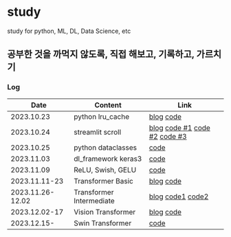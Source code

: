 # study
study for python, ML, DL, Data Science, etc

## 공부한 것을 까먹지 않도록, 직접 해보고, 기록하고, 가르치기

### Log
| Date | Content | Link |
| ----------------- | ---- | ------------- |
| 2023.10.23 | python lru_cache | [blog](https://brunch.co.kr/@bfcced03a6054df/8) [code](/python/lru_study.ipynb) |
| 2023.10.24 | streamlit scroll | [blog](https://brunch.co.kr/@bfcced03a6054df/9) [code #1](/streamlit/scroll_1st.py) [code #2](/streamlit/scroll_2nd.py) [code #3](/streamlit/scroll_3rd.py) |
| 2023.10.25 | python dataclasses | [code](/python/dataclass_study.ipynb) |
| 2023.11.03 | dl_framework keras3 | [code](/dl_framework/keras3.ipynb) |
| 2023.11.09 | ReLU, Swish, GELU | [code](/note/activation.ipynb) |
| 2023.11.11-23 | Transformer Basic | [blog](https://brunch.co.kr/@bfcced03a6054df/10) [code](/algorithm/01.transformer_introduce.ipynb)|
| 2023.11.26-12.02 | Transformer Intermediate | [blog](https://brunch.co.kr/@bfcced03a6054df/11) [code1](/algorithm/02.transformer_intermediate/02.transformer_intermediate.ipynb) [code2](/algorithm/02.transformer_intermediate/02.translator_train.py)|
| 2023.12.02-17 | Vision Transformer | [blog](https://brunch.co.kr/@bfcced03a6054df/12) [code](/algorithm/03.ViT/) |
| 2023.12.15- | Swin Transformer | [code](/algorithm/04.SwinT/) |